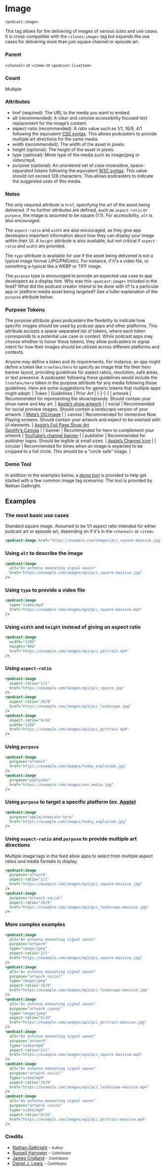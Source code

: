 # Image

`<podcast:image>`

This tag allows for the delivering of images of various sizes and use cases.  It is cross-compatible with the `<itunes:image>` tag but expands the use cases for delivering more than just square channel or episode art.

### Parent
`<channel>` or `<item>` or `<podcast:liveItem>`

### Count
Multiple

### Attributes
- href (required): The URL to the media you want to embed.
- alt (recommended): A clear and concise accessibility focused text replacement for the image’s content.
- aspect-ratio (recommended): A ratio value such as 1/1, 16/9, 4/1 following the equivalent [CSS syntax](https://developer.mozilla.org/en-US/docs/Web/CSS/aspect-ratio). This allows podcasters to provide multiple art directions for the same media.
- width (recommended): The width of the asset in pixels.
- height (optional): The height of the asset in pixels.
- type (optional): Mime type of the media such as image/jpeg or video/mp4.
- purpose (optional): An unordered set of case-insensitive, space-separated tokens following the equivalent [W3C syntax](https://html.spec.whatwg.org/multipage/common-microsyntaxes.html#space-separated-tokens). This value should not exceed 128 characters. This allows podcasters to indicate the suggested uses of this media.

### Notes
The only required attribute is `href`, specifying the url of the asset being delivered.  If no further attributes are defined, such as `aspect-ratio` or `purpose`, the image is assumed to be square (1:1).  For accessibility, `alt` is also encouraged.

The `aspect-ratio` and `width` are also encouraged, as they give app developers important information about how they can display your image within their UI.  A `height` attribute is also available, but not critical if `aspect-ratio` and `width` are provided.

The `type` attribute is available for use if the asset being delivered is not a typical image format (JPG/PNG/etc).  For instance, if it's a video file, or something a-typical like a WEBP or TIFF image.

The `purpose` type is encouraged to provide an expected use case to app developers as a display hint.  Why was this `<podcast:image>` included in the feed?  What did the podcast creator intend to be done with it?  Is a particular app or platform media asset being targeted?  See a fuller explanation of the `purpose` attribute below.

### Purpose Tokens
The purpose attribute gives podcasters the flexibility to indicate how specific images should be used by podcast apps and other platforms. This attribute accepts a space-separated list of tokens, where each token corresponds to a potential use case or context. While podcast apps may choose whether to honor these tokens, they allow podcasters to signal intent for how their images should be utilized across different platforms and contexts.

Anyone may define a token and its requirements. For instance, an app might define a token like `truefans/hero` to specify an image that fits their hero banner layout, providing guidelines for aspect ratios, resolution, safe areas, or text presence. A podcaster following these guidelines would include the `truefans/hero` token in the purpose attribute for any media following those guidelines. Here are some suggestions for generic tokens that multiple apps might adopt:
| Token | Guidelines | Prior Art |
|-|-|-|
| artwork | Recommended for representing the show/episode. Should contain your show name and key art. | [Apple’s show artwork](https://podcasters.apple.com/support/896-artwork-requirements#shows) |
| social | Recommended for social preview images. Should contain a landscape version of your artwork. | [Meta’s OG:image](https://developers.facebook.com/docs/sharing/webmasters/images/) |
| canvas | Recommended for immersive Now Playing screens. Should contain your artwork and expect to be overlaid with UI elements. | [Apple’s Full Page Show Art](https://podcasters.apple.com/support/866-promotional-artwork#show-tall)<br/>[Spotify’s Canvas](https://support.spotify.com/us/artists/article/canvas-guidelines/) |
| banner | Recommended for hero to complement your artwork | [YouTube’s channel banner](https://support.google.com/youtube/answer/12950272?hl=en) |
| publisher | Recommended for publisher logos. Should be legible at small sizes. | [Apple’s Channel Icon](https://podcasters.apple.com/support/896-artwork-requirements#channels) |
| circular | Recommended for times when an image is expected to be cropped to a full circle. This should be a "circle safe" image. |

### Demo Tool
In addition to the examples below, a [demo tool](https://nathangathright.github.io/podcastimage/) is provided to help get started with a few common image tag scenarios.  The tool is provided by Nathan Gathright. 

## Examples

### The most basic use cases
Standard square image.  Assumed to be 1/1 aspect ratio intended for either podcast art or episode art, depending on if it's in the `<channel>` or `<item>`.
```xml
<podcast:image href="https://example.com/images/pci_square-massive.jpg" />
```

### Using `alt` to describe the image
```xml
<podcast:image
  alt="An antenna emanating signal waves"
  href="https://example.com/images/ep1/pci_square-massive.jpg"
/>
```

### Using `type` to provide a video file
```xml
<podcast:image
  type="video/mp4"
  href="https://example.com/images/ep1/pci_square-massive.mp4"
/>
```

### Using `width` and `height` instead of giving an aspect ratio
```xml
<podcast:image  
  width="1200"
  height="400"
  href="https://example.com/images/ep1/pci_portrait.mp4"
/>
```

### Using `aspect-ratio`
```xml
<podcast:image
  aspect-ratio="1/1"
  href="https://example.com/images/ep1/pci_square.jpg"
/>
<podcast:image
  aspect-ratio="16/9"
  href="https://example.com/images/ep1/pci_landscape.jpg"
/>
<podcast:image
  aspect-ratio="9/16"
  width="1200"
  href="https://example.com/images/ep1/pci_portrait.mp4"
/>
```

### Using `purpose`
```xml
<podcast:image
  purpose="artwork"
  href="https://example.com/images/today_explained.jpg"
/>
<podcast:image
  purpose="publisher"
  href="https://example.com/images/vox_media.jpg"
/>
```

### Using `purpose` to target a specific platform (ex. [Apple](https://podcasters.apple.com/support/5522-show-hero-template))
```xml
<podcast:image
  purpose="apple/showcase-hero"
  href="https://example.com/images/today_explained.jpg"
/>
```

### Using `aspect-ratio` and `purpose` to provide multiple art directions
Multiple image tags in the feed allow apps to select from multiple aspect ratios and media formats to display.
```xml
<podcast:image
  purpose="artwork"
  aspect-ratio="1/1"
  href="https://example.com/images/ep1/pci_square-massive.jpg"
/>
<podcast:image
  purpose="artwork social"
  aspect-ratio="16/9"
  href="https://example.com/images/ep1/pci_landscape-massive.jpg"
/>
```

### More complex examples
```xml
<podcast:image
  alt="An antenna emanating signal waves"
  purpose="artwork"
  type="image/jpeg"
  aspect-ratio="1/1"
  href="https://example.com/images/ep1/pci_square-massive.jpg"
/>
<podcast:image
  alt="An antenna emanating signal waves"
  purpose="artwork social"
  type="image/jpeg"
  aspect-ratio="16/9"
  href="https://example.com/images/ep1/pci_landscape-massive.jpg"
/>
<podcast:image
  alt="An antenna emanating signal waves"
  purpose="artwork canvas"
  type="image/jpeg"
  aspect-ratio="9/16"
  href="https://example.com/images/ep1/pci_portrait-massive.jpg"
/>
<podcast:image
  alt="An antenna emanating signal waves"
  purpose="artwork"
  type="video/mp4"
  aspect-ratio="1/1"
  href="https://example.com/images/ep1/pci_square-massive.mp4"
/>
<podcast:image
  alt="An antenna emanating signal waves"
  purpose="artwork social"
  type="video/mp4"
  aspect-ratio="16/9"
  href="https://example.com/images/ep1/pci_landscape-massive.mp4"
/>
<podcast:image
  alt="An antenna emanating signal waves"
  purpose="artwork canvas"
  type="video/mp4"
  aspect-ratio="9/16"
  href="https://example.com/images/ep1/pci_portrait-massive.mp4"
/>
```

### Credits

* [Nathan Gathright](https://nathangathright.com/) - <small>Author</small>
* [Russell Harrower](https://github.com/redimongo) - <small>Contributor</small>
* [James Cridland](https://james.cridland.net/) - <small>Contributor</small>
* [Daniel J. Lewis](https://danieljlewis.com/) - <small>Contributor</small>
